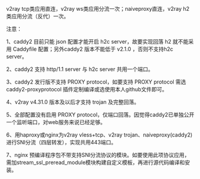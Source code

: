 v2ray tcp类应用直连，v2ray ws类应用分流一次；naiveproxy直连，v2ray h2类应用分流（反代）一次。

注意：

1、caddy2 目前只能 json 配置才能开启 h2c server，故要实现回落 h2 就不能采用 Caddyfile 配置；另外caddy2 版本不能低于 v2.1.0 ，否则不支持h2c server。

2、caddy2 支持 http/1.1 server 与 h2c server 共用一个端口。

3、caddy2 发行版不支持 PROXY protocol，如要支持 PROXY protocol 需选 caddy2-proxyprotocol 插件定制编译或选使用本人github文件即可。

4、v2ray v4.31.0 版本及以后才支持 trojan 及完整回落。

5、全部配置没有启用 PROXY protocol，仅端口回落。因觉得caddy2已单独公开一个监听端口，对web服务来说已经足够。

6、用haproxy或nginx为v2ray vless+tcp、v2ray trojan、naiveproxy(caddy2)进行SNI分流（四层转发），实现共用443端口。

7、nginx 预编译程序包不带支持SNI分流协议的模块。如要使用此项协议应用，需加stream_ssl_preread_module模块构建自定义模板，再进行源代码编译和安装。

